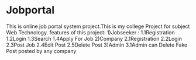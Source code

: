 # Jobportal
This is online job portal system project.This is my college Project for subject Web Technology. 
features of this project: 
1)Jobseeker : 
  1.1Registration 
  1.2Login 
  1.3Search 
  1.4Apply For Job 
2)Company 
  2.1Registration 
  2.2Login 
  2.3Post Job 
  2.4Edit Post 
  2.5Delete Post 
3)Admin 
  3.1Admin can Delete Fake Post posted by any company
